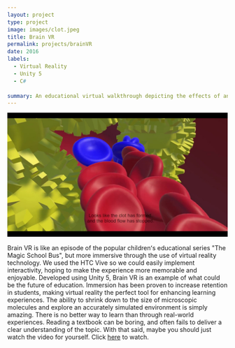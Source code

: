 ```yaml
---
layout: project
type: project
image: images/clot.jpeg
title: Brain VR
permalink: projects/brainVR
date: 2016
labels:
  - Virtual Reality
  - Unity 5
  - C#
  
summary: An educational virtual walkthrough depicting the effects of an ischemic stroke on the brain through virtual reality.
---
```


  <img class="ui medium right floated rounded image" src="../images/clot.jpeg">


Brain VR is like an episode of the popular childrenʻs educational series "The Magic School Bus", but more immersive through the use of virtual reality technology. We used the HTC Vive so we could easily implement interactivity, hoping to make the experience more memorable and enjoyable. Developed using Unity 5, Brain VR is an example of what could be the future of education. Immersion has been proven to increase retention in students, making virtual reality the perfect tool for enhancing learning experiences. The ability to shrink down to the size of microscopic molecules and explore an accurately simulated environment is simply amazing. There is no better way to learn than through real-world experiences. Reading a textbook can be boring, and often fails to deliver a clear understanding of the topic. With that said, maybe you should just watch the video for yourself. Click [here](https://youtu.be/6pEafRmmyGU) to watch.

 

